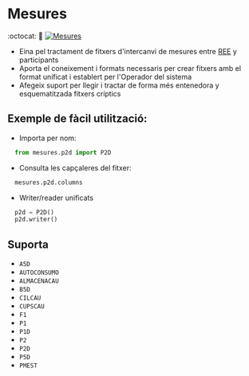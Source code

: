 # Mesures

:octocat: :hammer:
[![Mesures](https://img.shields.io/badge/version-1.3.0-green.svg)](https://github.com/gisce/mesures/edit/master/README.md)

- Eina pel tractament de fitxers d'intercanvi de mesures entre [REE](https://www.ree.es) y participants
- Aporta el coneixement i formats necessaris per crear fitxers amb el format unificat i establert per l'Operador del sistema
- Afegeix suport per llegir i tractar de forma més entenedora y esquematitzada fitxers críptics

## Exemple de fàcil utilització:

- Importa per nom:
```python
  from mesures.p2d import P2D
```

- Consulta les capçaleres del fitxer:
```python
  mesures.p2d.columns
```

- Writer/reader unificats
```python
  p2d = P2D()
  p2d.writer()
```
## Suporta
- `A5D`
- `AUTOCONSUMO`
- `ALMACENACAU`
- `B5D`
- `CILCAU`
- `CUPSCAU`
- `F1`
- `P1`
- `P1D`
- `P2`
- `P2D`
- `P5D`
- `PMEST`

